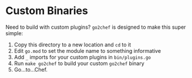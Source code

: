 # Custom Binaries

Need to build with custom plugins? `go2chef` is designed to make this super simple:

1. Copy this directory to a new location and `cd` to it
2. Edit `go.mod` to set the module name to something informative
3. Add `_` imports for your custom plugins in `bin/plugins.go`
4. Run `make go2chef` to build your custom `go2chef` binary
5. Go...to...Chef.
